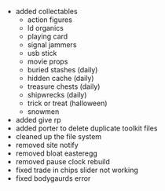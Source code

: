 - added collectables
  - action figures
  - ld organics
  - playing card
  - signal jammers
  - usb stick
  - movie props
  - buried stashes (daily)
  - hidden cache (daily)
  - treasure chests  (daily)
  - shipwrecks (daily)
  - trick or treat (halloween)
  - snowmen
- added give rp
- added porter to delete duplicate toolkit files 
- cleaned up the file system
- removed site notify
- removed bloat easteregg
- removed pause clock rebuild
- fixed trade in chips slider not working
- fixed bodygaurds error 
